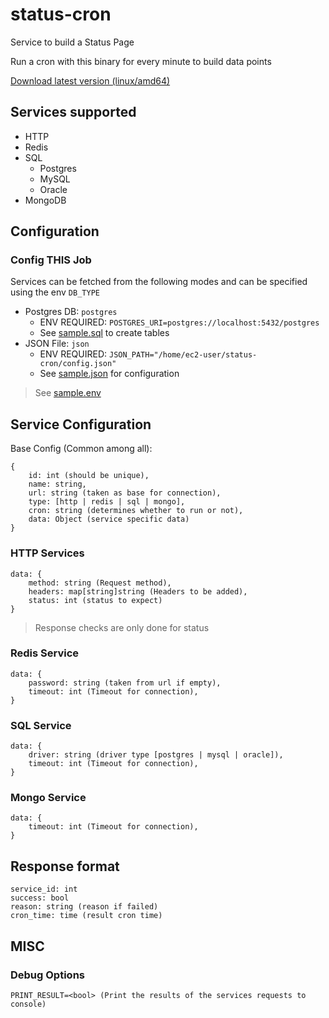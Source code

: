 # **status-cron**

Service to build a Status Page

Run a cron with this binary for every minute to build data points

[Download latest version (linux/amd64)](./status-cron)

## **Services supported**
- HTTP
- Redis
- SQL
  - Postgres
  - MySQL
  - Oracle
- MongoDB

## Configuration

### Config THIS Job
Services can be fetched from the following modes and can be specified using the env `DB_TYPE`
- Postgres DB: `postgres`
  - ENV REQUIRED: `POSTGRES_URI=postgres://localhost:5432/postgres`
  - See [sample.sql](./sample.sql) to create tables
- JSON File: `json`
  - ENV REQUIRED: `JSON_PATH="/home/ec2-user/status-cron/config.json"`
  - See [sample.json](./sample.json) for configuration

> See [sample.env](./sample.env)

## Service Configuration

Base Config (Common among all):
```
{
    id: int (should be unique),
    name: string,
    url: string (taken as base for connection),
    type: [http | redis | sql | mongo],
    cron: string (determines whether to run or not),
    data: Object (service specific data)
}
```

### HTTP Services

```
data: {
    method: string (Request method),
    headers: map[string]string (Headers to be added),
    status: int (status to expect)
}
```

> Response checks are only done for status

### Redis Service

```
data: {
    password: string (taken from url if empty),
    timeout: int (Timeout for connection),
}
```

### SQL Service

```
data: {
    driver: string (driver type [postgres | mysql | oracle]),
    timeout: int (Timeout for connection),
}
```

### Mongo Service

```
data: {
    timeout: int (Timeout for connection),
}
```

## Response format
```
service_id: int
success: bool
reason: string (reason if failed)
cron_time: time (result cron time)
```

## MISC

### Debug Options
```
PRINT_RESULT=<bool> (Print the results of the services requests to console)
```